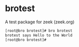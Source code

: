# brotest
A test package for zeek (zeek.org)

```bash
[root@bro brotest]# bro brotest
brotest says Hello to the World
[root@bro brotest]#
```
